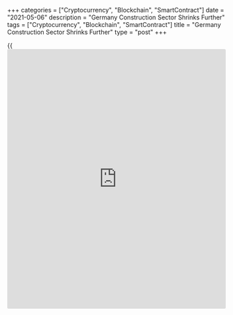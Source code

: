 +++
categories = ["Cryptocurrency", "Blockchain", "SmartContract"]
date = "2021-05-06"
description = "Germany Construction Sector Shrinks Further"
tags = ["Cryptocurrency", "Blockchain", "SmartContract"]
title = "Germany Construction Sector Shrinks Further"
type = "post"
+++

{{<iframe id="large-banner" src="https://www.bounty.group/#slide=22.0" width="100%" height="600" scrolling="no" style="border: 0px solid rgb(216, 221, 230); border-radius: 3px;">}}

Germany's construction sector continued to decline in April, survey data
from IHS Markit showed on Thursday.

The Purchasing Managers' Index for the construction sector fell to 46.2
in April from 47.5 in March. Any reading below 50 indicates contraction
in the sector.

Commercial activity weakened sharply in April and civil engineering work
dropped dramatically.

Inflow of new works declined further in April and average lead times on
building materials lengthened.

Expectation for the future declined to the weakest level thus far this
year from a thirteen-month high in March.

Purchase prices accelerated in April and the overall rate of cost
inflation rose to a record high.

Employment declined in April and the rate of job shedding was the
quickest since November last year.

"April's construction PMI survey produced another set of disappointing
figures, showing the building sector still stuck in a slump amid a
continued soft patch in order books," Phil Smith, economics associate
director at IHS Markit, said.

For comments and feedback [contact](https://www.playgroundfx.com/contact/): editorial@rtt[news](https://www.letsplayfx.com/blog/forex-news-website/).com

[Economic News][1]

 **What parts of the world are seeing the best (and worst) economic
performances lately? Click[here][2] to check out our [Econ Scorecard][2]
and find out! See up-to-the-moment [ranking](https://www.playgroundfx.com/blog/crypto-exchange-ranking/)s for the best and worst
performers in [GDP][3], [unemployment rate][4], [inflation][5] and much
more.**

   1. www.rtt[news](https://www.letsplayfx.com/blog/forex-news-website/).com/Content/EconomicNews.aspx
   2. www.rtt[news](https://www.letsplayfx.com/blog/forex-news-website/).com/economic-scorecard/world-rank/unemployment-rate/highest-performance.aspx
   3. www.rtt[news](https://www.letsplayfx.com/blog/forex-news-website/).com/economic-scorecard/world-rank/GDP/highest-performance.aspx
   4. www.rtt[news](https://www.letsplayfx.com/blog/forex-news-website/).com/economic-scorecard/world-rank/unemployment-rate/lowest-performance.aspx
   5. www.rtt[news](https://www.letsplayfx.com/blog/forex-news-website/).com/economic-scorecard/world-rank/CPI/highest-performance.aspx